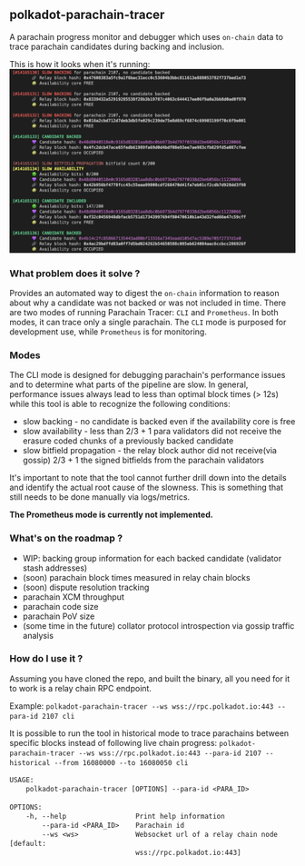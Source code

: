 ## polkadot-parachain-tracer

A parachain progress monitor and debugger which uses `on-chain` data to trace parachain candidates during backing and inclusion.

This is how it looks when it's running:
![Tracing a parachain on Kusama](img/pc1.png)

### What problem does it solve ?

Provides an automated way to digest the `on-chain` information to reason about why a candidate was not backed or was not included in time.
There are two modes of running Parachain Tracer: `CLI` and `Prometheus`. In both modes, it can trace only a single parachain. The `CLI` mode is purposed for development use, while `Prometheus` is for monitoring.

### Modes

The CLI mode is designed for debugging parachain's performance issues and to determine what parts of the pipeline are slow.
In general, performance issues always lead to less than optimal block times (> 12s) while this tool is able to recognize the following conditions:

- slow backing - no candidate is backed even if the availability core is free
- slow availability - less than 2/3 + 1 para validators did not receive the erasure coded chunks of a previously backed candidate
- slow bitfield propagation - the relay block author did not receive(via gossip) 2/3 + 1 the signed bitfields from the parachain validators

It's important to note that the tool cannot further drill down into the details and identify the actual root cause of the slowness. This is something that still needs to be done manually via logs/metrics.

**The Prometheus mode is currently not implemented.**

### What's on the roadmap ?

- WIP: backing group information for each backed candidate (validator stash addresses)
- (soon) parachain block times measured in relay chain blocks
- (soon) dispute resolution tracking
- parachain XCM throughput
- parachain code size
- parachain PoV size
- (some time in the future) collator protocol introspection via gossip traffic analysis

### How do I use it ?

Assuming you have cloned the repo, and built the binary, all you need for it to work is a relay chain RPC endpoint.

Example: `polkadot-parachain-tracer --ws wss://rpc.polkadot.io:443 --para-id 2107 cli`

It is possible to run the tool in historical mode to trace parachains between specific blocks instead of following live chain progress: `polkadot-parachain-tracer --ws wss://rpc.polkadot.io:443 --para-id 2107 --historical --from 16080000 --to 16080050 cli`

```
USAGE:
    polkadot-parachain-tracer [OPTIONS] --para-id <PARA_ID>

OPTIONS:
    -h, --help                 Print help information
        --para-id <PARA_ID>    Parachain id
        --ws <ws>              Websocket url of a relay chain node [default:
                               wss://rpc.polkadot.io:443]
```
